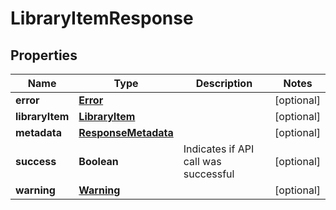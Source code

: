 
# LibraryItemResponse

## Properties
Name | Type | Description | Notes
------------ | ------------- | ------------- | -------------
**error** | [**Error**](Error.md) |  |  [optional]
**libraryItem** | [**LibraryItem**](LibraryItem.md) |  |  [optional]
**metadata** | [**ResponseMetadata**](ResponseMetadata.md) |  |  [optional]
**success** | **Boolean** | Indicates if API call was successful |  [optional]
**warning** | [**Warning**](Warning.md) |  |  [optional]



